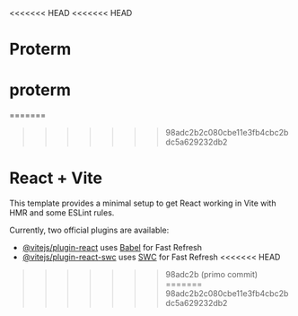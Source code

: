 <<<<<<< HEAD
<<<<<<< HEAD
# Proterm
proterm
=======
=======
>>>>>>> 98adc2b2c080cbe11e3fb4cbc2bdc5a629232db2
# React + Vite

This template provides a minimal setup to get React working in Vite with HMR and some ESLint rules.

Currently, two official plugins are available:

- [@vitejs/plugin-react](https://github.com/vitejs/vite-plugin-react/blob/main/packages/plugin-react/README.md) uses [Babel](https://babeljs.io/) for Fast Refresh
- [@vitejs/plugin-react-swc](https://github.com/vitejs/vite-plugin-react-swc) uses [SWC](https://swc.rs/) for Fast Refresh
<<<<<<< HEAD
>>>>>>> 98adc2b (primo commit)
=======
>>>>>>> 98adc2b2c080cbe11e3fb4cbc2bdc5a629232db2
